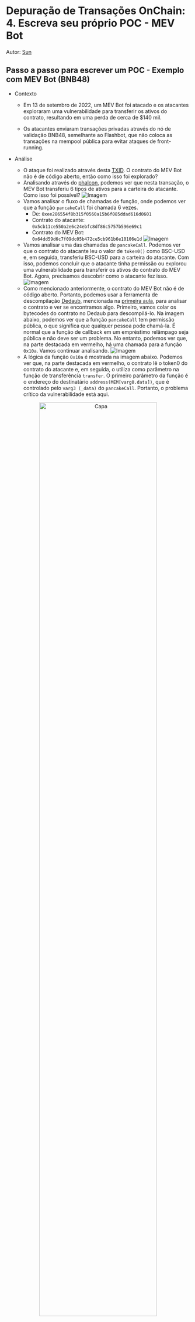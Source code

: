 # Depuração de Transações OnChain: 4. Escreva seu próprio POC - MEV Bot

Autor: [Sun](https://twitter.com/1nf0s3cpt)

## Passo a passo para escrever um POC - Exemplo com MEV Bot (BNB48)
- Contexto
    - Em 13 de setembro de 2022, um MEV Bot foi atacado e os atacantes exploraram uma vulnerabilidade para transferir os ativos do contrato, resultando em uma perda de cerca de $140 mil.

    - Os atacantes enviaram transações privadas através do nó de validação BNB48, semelhante ao Flashbot, que não coloca as transações na mempool pública para evitar ataques de front-running.
    
- Análise
    - O ataque foi realizado através desta [TXID](https://bscscan.com/tx/0xd48758ef48d113b78a09f7b8c7cd663ad79e9965852e872fdfc92234c3e598d2). O contrato do MEV Bot não é de código aberto, então como isso foi explorado?
    - Analisando através do [phalcon](https://phalcon.blocksec.com/tx/bsc/0xd48758ef48d113b78a09f7b8c7cd663ad79e9965852e872fdfc92234c3e598d2), podemos ver que nesta transação, o MEV Bot transferiu 6 tipos de ativos para a carteira do atacante. Como isso foi possível?
![Imagem](https://user-images.githubusercontent.com/52526645/211201079-e7c5cc3b-64f8-4146-ab0e-7dd46b535cc9.png)
    - Vamos analisar o fluxo de chamadas de função, onde podemos ver que a função `pancakeCall` foi chamada 6 vezes.
        - De: `0xee286554f8b315f0560a15b6f085ddad616d0601`
        - Contrato do atacante: `0x5cb11ce550a2e6c24ebfc8df86c5757b596e69c1`
        - Contrato do MEV Bot: `0x64dd59d6c7f09dc05b472ce5cb961b6e10106e1d`
 ![Imagem](https://user-images.githubusercontent.com/52526645/211201456-8b6f7bca-677d-40a2-b81b-fd6af18f94fd.png)
    - Vamos analisar uma das chamadas de `pancakeCall`. Podemos ver que o contrato do atacante leu o valor de `token0()` como BSC-USD e, em seguida, transferiu BSC-USD para a carteira do atacante. Com isso, podemos concluir que o atacante tinha permissão ou explorou uma vulnerabilidade para transferir os ativos do contrato do MEV Bot. Agora, precisamos descobrir como o atacante fez isso.
    ![Imagem](https://user-images.githubusercontent.com/52526645/211201744-9895803a-5f72-4f14-b147-b67b204bee75.png)
    - Como mencionado anteriormente, o contrato do MEV Bot não é de código aberto. Portanto, podemos usar a ferramenta de descompilação [Dedaub](https://library.dedaub.com/decompile), mencionada na [primeira aula](https://github.com/SunWeb3Sec/DeFiHackLabs/tree/main/academy/onchain_debug/01_tools), para analisar o contrato e ver se encontramos algo. Primeiro, vamos colar os bytecodes do contrato no Dedaub para descompilá-lo. Na imagem abaixo, podemos ver que a função `pancakeCall` tem permissão pública, o que significa que qualquer pessoa pode chamá-la. É normal que a função de callback em um empréstimo relâmpago seja pública e não deve ser um problema. No entanto, podemos ver que, na parte destacada em vermelho, há uma chamada para a função `0x10a`. Vamos continuar analisando.
    ![Imagem](https://user-images.githubusercontent.com/52526645/211202573-b4a4847d-a617-42c8-84d0-0f2dbd38a632.png)
   - A lógica da função `0x10a` é mostrada na imagem abaixo. Podemos ver que, na parte destacada em vermelho, o contrato lê o token0 do contrato do atacante e, em seguida, o utiliza como parâmetro na função de transferência `transfer`. O primeiro parâmetro da função é o endereço do destinatário `address(MEM[varg0.data])`, que é controlado pelo `varg3 (_data)` do `pancakeCall`. Portanto, o problema crítico da vulnerabilidade está aqui.
   
<div align=center>
<img src="https://user-images.githubusercontent.com/52526645/211204177-fbebe377-23b0-4b0c-bb3e-dcb64dba2afc.png" alt="Capa" width="80%"/>
</div>

   - Vamos voltar e analisar o payload da chamada `pancakeCall`. Os primeiros 32 bytes do `_data` são o endereço da carteira do destinatário.

<div align=center>
<img src="https://user-images.githubusercontent.com/52526645/211453390-502db65b-cf82-4805-a463-04fc5c7e0dce.png" alt="Capa" width="80%"/>
</div>

- Desenvolvendo o POC
    - Com base na análise do fluxo de ataque acima, o desenvolvimento do contrato POC envolve chamar a função `pancakeCall` do contrato do MEV Bot e fornecer os parâmetros corretos. A chave está no `_data`, onde especificamos o endereço da carteira do destinatário. Além disso, o contrato deve ter as funções `token0` e `token1` para atender à lógica do contrato. Você pode tentar escrever o contrato por conta própria. 
    - Resposta: [POC](https://github.com/SunWeb3Sec/DeFiHackLabs/blob/main/src/test/BNB48MEVBot_exp.sol) para referência.
    
<div align=center>
<img src="https://user-images.githubusercontent.com/52526645/211204852-4fa65835-17f7-4c91-80ab-79f5b46125df.png" alt="Capa" width="80%"/>
</div>

## Estudo Avançado
- Rastreamento Foundry
    - O Foundry também pode listar os rastros de função dessa transação, usando o seguinte método:
    
    `cast run 0xd48758ef48d113b78a09f7b8c7cd663ad79e9965852e872fdfc92234c3e598d2 --quick --rpc-url https://rpc.ankr.com/bsc`

<div align=center>
<img src="https://user-images.githubusercontent.com/52526645/211562868-12fde773-948c-47a9-acaf-6f744438925e.png" alt="Capa" width="80%"/>
</div>

- Depuração Foundry
    - Também é possível usar o Foundry para depurar a transação, seguindo o método abaixo:  
    
    `cast run 0xd48758ef48d113b78a09f7b8c7cd663ad79e9965852e872fdfc92234c3e598d2 --quick --debug  --rpc-url https://rpc.ankr.com/bsc`

<div align=center>
<img src="https://user-images.githubusercontent.com/52526645/211565713-fdf3784f-da54-42e8-ad60-591ecac38c15.png" alt="Capa" width="80%"/>
</div>

## Recursos de aprendizado

[Flashbots: Kings of The Mempool](https://noxx.substack.com/p/flashbots-kings-of-the-mempool?utm_source=profile&utm_medium=reader2)

[MEV Markets Part 1: Proof of Work](https://mirror.xyz/0xshittrader.eth/WiV8DM3I6abNMVsXf-DqioYb2NglnfjmM-zSsw2ruG8)

[MEV Markets Part 2: Proof of Stake](https://mirror.xyz/0xshittrader.eth/c6J_PCK87K3joTWmLEtG6qVN6BFXLBZxQniReYSEjLI)

[MEV Markets Part 3: Payment for Order Flow](https://mirror.xyz/0xshittrader.eth/f2VSuoZ91vAbCv82MtWM-Gosyf_DeUXfPlDx3EYV3RM)

[Ethers极简入门: 25. Flashbots](https://github.com/WTFAcademy/WTF-Ethers/tree/main/25_Flashbots)

